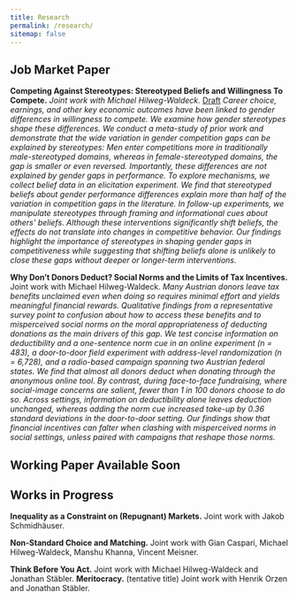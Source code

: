 ```yaml
---
title: Research
permalink: /research/
sitemap: false
---
```


<!-- ## Published Work

- Paper 1: Description of paper 1.
- Paper 2: Description of paper 2. -->

## Job Market Paper
<span style="font-size:1.1em;"><strong></strong></span> **Competing Against Stereotypes: Stereotyped Beliefs and Willingness To Compete.**  *Joint work with Michael Hilweg-Waldeck.* [Draft](/files/papers/JMP_Competing_Against_Stereotypes.pdf)
*Career choice, earnings, and other key economic outcomes have been linked to gender differences in willingness to compete. We examine how gender stereotypes shape these differences. We conduct a meta-study of prior work and demonstrate that the wide variation in gender competition gaps can be explained by stereotypes: Men enter competitions more in traditionally male-stereotyped domains, whereas in female-stereotyped domains, the gap is smaller or even reversed. Importantly, these differences are not explained by gender gaps in performance. To explore mechanisms, we collect belief data in an elicitation experiment. We find that stereotyped beliefs about gender performance differences explain more than half of the variation in competition gaps in the literature. In follow-up experiments, we manipulate stereotypes through framing and informational cues about others' beliefs. Although these interventions significantly shift beliefs, the effects do not translate into changes in competitive behavior. Our findings highlight the importance of stereotypes in shaping gender gaps in competitiveness while suggesting that shifting beliefs alone is unlikely to close these gaps without deeper or longer-term interventions.*

**Why Don’t Donors Deduct? Social Norms and the Limits of Tax Incentives.**  Joint work with Michael Hilweg-Waldeck.
*Many Austrian donors leave tax benefits unclaimed even when doing so requires minimal effort and yields meaningful financial rewards. Qualitative findings from a representative survey point to confusion about how to access these benefits and to misperceived social norms on the moral appropriateness of deducting donations as the main drivers of this gap. We test concise information on deductibility and a one-sentence norm cue in an online experiment (n = 483), a door-to-door field experiment with address-level randomization (n = 6,728), and a radio-based campaign spanning two Austrian federal states. We find that almost all donors deduct when donating through the anonymous online tool. By contrast, during face-to-face fundraising, where social-image concerns are salient, fewer than 1 in 100 donors choose to do so. Across settings, information on deductibility alone leaves deduction unchanged, whereas adding the norm cue increased take-up by 0.36 standard deviations in the door-to-door setting. Our findings show that financial incentives can falter when clashing with misperceived norms in social settings, unless paired with campaigns that reshape those norms.*

## Working Paper Available Soon

## Works in Progress
**Inequality as a Constraint on (Repugnant) Markets.** Joint work with Jakob Schmidhäuser.

    
**Non-Standard Choice and Matching.** Joint work with Gian Caspari, Michael Hilweg-Waldeck, Manshu Khanna, Vincent Meisner.

**Think Before You Act.** Joint work with Michael Hilweg-Waldeck and Jonathan Stäbler.
**Meritocracy.** (tentative title) Joint work with Henrik Orzen and Jonathan Stäbler.

    
